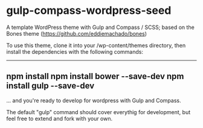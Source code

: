 gulp-compass-wordpress-seed
======================

A template WordPress theme with Gulp and Compass / SCSS; based on the Bones theme (https://github.com/eddiemachado/bones)

To use this theme, clone it into your /wp-content/themes directory, then install the dependencies with the following commands:

------------
npm install
npm install bower --save-dev
npm install gulp --save-dev
------------

... and you're ready to develop for wordpress with Gulp and Compass.  


The default "gulp" command should cover everythig for development, but feel free to extend and fork with your own.
